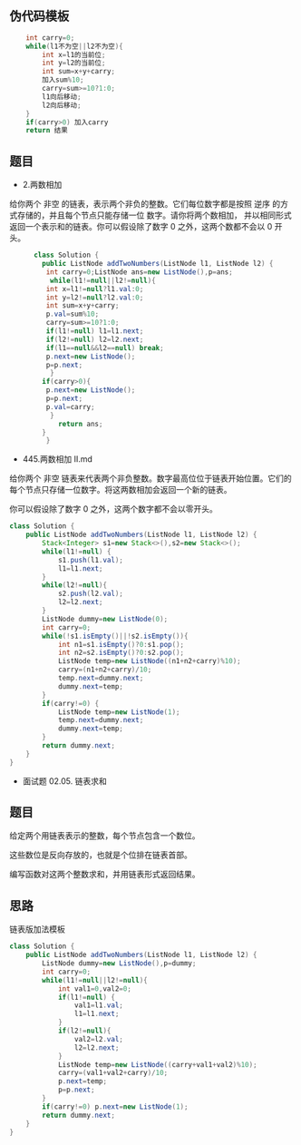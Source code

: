 ## 伪代码模板
```java
    int carry=0;
    while(l1不为空||l2不为空){
        int x=l1的当前位;
        int y=l2的当前位;
        int sum=x+y+carry;
        加入sum%10;
        carry=sum>=10?1:0;
        l1向后移动;
        l2向后移动;
    }
    if(carry>0) 加入carry
    return 结果
 ```   
## 题目
* 2.两数相加

给你两个 非空 的链表，表示两个非负的整数。它们每位数字都是按照 逆序 的方式存储的，并且每个节点只能存储一位 数字。请你将两个数相加，
并以相同形式返回一个表示和的链表。你可以假设除了数字 0 之外，这两个数都不会以 0 开头。

```java
      class Solution {
        public ListNode addTwoNumbers(ListNode l1, ListNode l2) {
         int carry=0;ListNode ans=new ListNode(),p=ans;
          while(l1!=null||l2!=null){
         int x=l1!=null?l1.val:0;
         int y=l2!=null?l2.val:0;
         int sum=x+y+carry;
         p.val=sum%10;
         carry=sum>=10?1:0;
         if(l1!=null) l1=l1.next;
         if(l2!=null) l2=l2.next;
         if(l1==null&&l2==null) break;
         p.next=new ListNode();
         p=p.next;
          }
        if(carry>0){
         p.next=new ListNode();
         p=p.next;
         p.val=carry;
          }
            return ans;
        }
         }
  ```
  
* 445.两数相加 II.md

给你两个 非空 链表来代表两个非负整数。数字最高位位于链表开始位置。它们的每个节点只存储一位数字。将这两数相加会返回一个新的链表。

你可以假设除了数字 0 之外，这两个数字都不会以零开头。

```java
class Solution {
    public ListNode addTwoNumbers(ListNode l1, ListNode l2) {
        Stack<Integer> s1=new Stack<>(),s2=new Stack<>();
        while(l1!=null) {
            s1.push(l1.val);
            l1=l1.next;
        }
        while(l2!=null){
            s2.push(l2.val);
            l2=l2.next; 
        }
        ListNode dummy=new ListNode(0);
        int carry=0;
        while(!s1.isEmpty()||!s2.isEmpty()){
            int n1=s1.isEmpty()?0:s1.pop();
            int n2=s2.isEmpty()?0:s2.pop();
            ListNode temp=new ListNode((n1+n2+carry)%10);
            carry=(n1+n2+carry)/10;
            temp.next=dummy.next;
            dummy.next=temp;
        }
        if(carry!=0) {
            ListNode temp=new ListNode(1); 
            temp.next=dummy.next;
            dummy.next=temp;
        }
        return dummy.next;
    }
}
```

* 面试题 02.05. 链表求和
## 题目
给定两个用链表表示的整数，每个节点包含一个数位。

这些数位是反向存放的，也就是个位排在链表首部。

编写函数对这两个整数求和，并用链表形式返回结果。
## 思路
链表版加法模板

```java
class Solution {
    public ListNode addTwoNumbers(ListNode l1, ListNode l2) {
        ListNode dummy=new ListNode(),p=dummy;
        int carry=0;
        while(l1!=null||l2!=null){
            int val1=0,val2=0;
            if(l1!=null) {
                val1=l1.val;
                l1=l1.next;
            }
            if(l2!=null){
                val2=l2.val;
                l2=l2.next;
            }
            ListNode temp=new ListNode((carry+val1+val2)%10);
            carry=(val1+val2+carry)/10;
            p.next=temp;
            p=p.next;
        }
        if(carry!=0) p.next=new ListNode(1);
        return dummy.next;
    }
}
```

